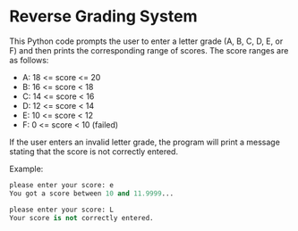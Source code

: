 # Reverse Grading System

This Python code prompts the user to enter a letter grade (A, B, C, D, E, or F) and then prints the corresponding range of scores. The score ranges are as follows:

- A: 18 <= score <= 20
- B: 16 <= score < 18
- C: 14 <= score < 16
- D: 12 <= score < 14
- E: 10 <= score < 12
- F: 0 <= score < 10 (failed)

If the user enters an invalid letter grade, the program will print a message stating that the score is not correctly entered.

Example:

```python
please enter your score: e
You got a score between 10 and 11.9999...

please enter your score: L
Your score is not correctly entered.
```